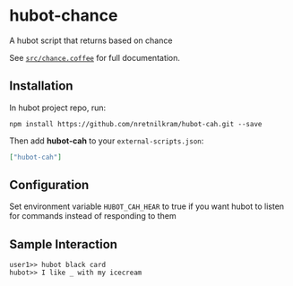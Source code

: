 # hubot-chance

A hubot script that returns based on chance

See [`src/chance.coffee`](src/chance.coffee) for full documentation.

## Installation

In hubot project repo, run:

`npm install https://github.com/nretnilkram/hubot-cah.git --save`

Then add **hubot-cah** to your `external-scripts.json`:

```json
["hubot-cah"]
```

## Configuration
Set environment variable `HUBOT_CAH_HEAR` to true if you want hubot to listen for commands instead of responding to them

## Sample Interaction

```
user1>> hubot black card
hubot>> I like _ with my icecream
```
